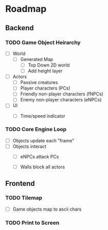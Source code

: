 

# Roadmap


## Backend


### TODO Game Object Heirarchy

-   [ ] World     
    -   [ ] Generated Map
        -   [ ] Top Down 2D world
        -   [ ] Add height layer

-   [ ] Actors
    -   [ ] Passive creatures
    -   [ ] Player characters (PCs)
    -   [ ] Friendly non-player characters (fNPCs)
    -   [ ] Enemy non-player characters (eNPCs)

-   [ ] UI
    -   [ ] Time/speed indicator


### TODO Core Engine Loop

-   [ ] Objects update each "frame"
-   [ ] Objects interact
    -   [ ] eNPCs attack PCs
    -   [ ] Walls block all actors


## Frontend


### TODO Tilemap

-   [ ] Game objects map to ascii chars


### TODO Print to Screen

